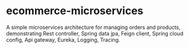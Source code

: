 # ecommerce-microservices
A simple microservices architecture for managing orders and products, demonstrating Rest controller, Spring data jpa, Feign client,  Spring cloud config, Api gateway, Eureka, Logging, Tracing.